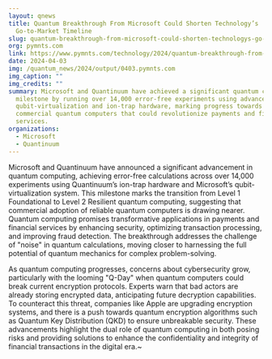 ```yaml
---
layout: qnews
title: Quantum Breakthrough From Microsoft Could Shorten Technology’s
  Go-to-Market Timeline
slug: quantum-breakthrough-from-microsoft-could-shorten-technologys-go-to-market-timeline
org: pymnts.com
link: https://www.pymnts.com/technology/2024/quantum-breakthrough-from-microsoft-could-shorten-technologys-go-to-market-timeline/
date: 2024-04-03
img: /quantum_news/2024/output/0403.pymnts.com
img_caption: ""
img_credits: ""
summary: Microsoft and Quantinuum have achieved a significant quantum computing
  milestone by running over 14,000 error-free experiments using advanced
  qubit-virtualization and ion-trap hardware, marking progress towards reliable
  commercial quantum computers that could revolutionize payments and financial
  services.
organizations:
  - Microsoft
  - Quantinuum
---
```


Microsoft and Quantinuum have announced a significant advancement in quantum computing, achieving error-free calculations across over 14,000 experiments using Quantinuum’s ion-trap hardware and Microsoft’s qubit-virtualization system. This milestone marks the transition from Level 1 Foundational to Level 2 Resilient quantum computing, suggesting that commercial adoption of reliable quantum computers is drawing nearer. Quantum computing promises transformative applications in payments and financial services by enhancing security, optimizing transaction processing, and improving fraud detection. The breakthrough addresses the challenge of "noise" in quantum calculations, moving closer to harnessing the full potential of quantum mechanics for complex problem-solving.

As quantum computing progresses, concerns about cybersecurity grow, particularly with the looming "Q-Day" when quantum computers could break current encryption protocols. Experts warn that bad actors are already storing encrypted data, anticipating future decryption capabilities. To counteract this threat, companies like Apple are upgrading encryption systems, and there is a push towards quantum encryption algorithms such as Quantum Key Distribution (QKD) to ensure unbreakable security. These advancements highlight the dual role of quantum computing in both posing risks and providing solutions to enhance the confidentiality and integrity of financial transactions in the digital era.~